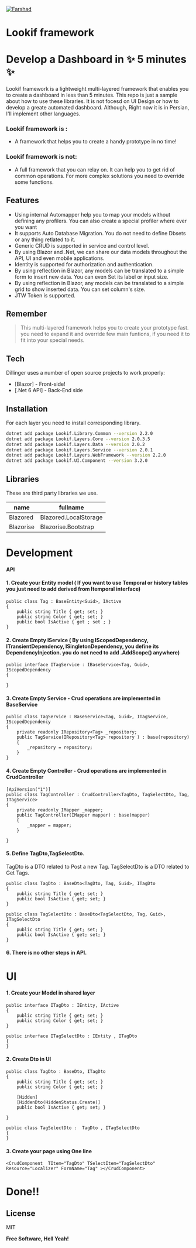 [![Farshad](https://farshadhn.ir/images/Farshad_small.png)](https://farshadhn.ir) 
# Lookif framework
# Develop a Dashboard in ✨ 5 minutes ✨
 Lookif framework is a lightweight multi-layered framework that enables you to create a dashboard in less than 5 minutes. 
 This repo is just a  sample about how to use these libraries. It is not focesd on UI Design or how to develop a greate automated dashboard.
 Although, Right now it is in Persian, I'll implement other languages.
 
 
 
### Lookif framework is :
 - A framework that helps you to create a handy prototype in no time!

### Lookif framework is not:
 - A full framework that you can relay on. It can help you to get rid of common operations. For more complex solutions you need to override some functions.

 
## Features
- Using internal Automapper help you to map your models without defining any profilers. You can also create a special profiler where ever you want
- It supports Auto Database Migration. You do not need to define Dbsets or any thing retlated to it.
- Generic CRUD is supported in service and control level.
- By using Blazor and .Net, we can share our data models throughout the API, UI and even mobile applications.
- Identity is supported for authorization and authentication.
- By using reflection in Blazor, any models can be translated to a simple form to insert new data. You can even Set its label or input size.
- By using reflection in Blazor, any models can be translated to a simple grid to show inserted data. You can set column's size.
- JTW Token is supported.

 


## Remember 
> This multi-layered framework helps you 
> to create your prototype fast. you need to expand it 
>and override few main funtions, if you need it to fit into your special needs.

 

## Tech

Dillinger uses a number of open source projects to work properly:

- [Blazor] - Front-side!
- [.Net 6 API] - Back-End side

 

## Installation
 

For each layer you need to install corresponding library.

```sh
dotnet add package Lookif.Library.Common --version 2.2.0
dotnet add package Lookif.Layers.Core --version 2.0.3.5
dotnet add package Lookif.Layers.Data --version 2.0.2
dotnet add package Lookif.Layers.Service --version 2.0.1
dotnet add package Lookif.Layers.WebFramework --version 2.2.0
dotnet add package Lookif.UI.Component --version 3.2.0
```

 

## Libraries

These are third party libraries we use.

| name | fullname |
| ------ | ------ |
| Blazored | Blazored.LocalStorage |
| Blazorise | Blazorise.Bootstrap | 

# Development
 

#### API

#### 1. Create your Entity model ( If you want to use Temporal or history tables you just need to add derived from Itemporal interface)
```
public class Tag : BaseEntity<Guid>, IActive
{
    public string Title { get; set; }
    public string Color { get; set; }
    public bool IsActive { get ; set ; }
}
```
#### 2. Create Empty IService ( By using IScopedDependency, ITransientDependency, ISingletonDependency, you define its DependencyInjection. you do not need to add .AddScope() anywhere)
```
public interface ITagService : IBaseService<Tag, Guid>, IScopedDependency
{
    
}
```

#### 3. Create Empty Service - Crud operations are implemented in BaseService
```
public class TagService : BaseService<Tag, Guid>, ITagService, IScopedDependency
{
    private readonly IRepository<Tag> _repository; 
    public TagService(IRepository<Tag> repository ) : base(repository)
    {
        _repository = repository; 
    }
}
```
#### 4. Create Empty Controller - Crud operations are implemented in CrudController

```
[ApiVersion("1")]
public class TagController : CrudController<TagDto, TagSelectDto, Tag, ITagService>
{
    private readonly IMapper _mapper;
    public TagController(IMapper mapper) : base(mapper)
    {
        _mapper = mapper;
    }

}
```
#### 5. Define TagDto,TagSelectDto.
TagDto is a DTO related to Post a new Tag.
TagSelectDto is a DTO related to Get Tags.
```
public class TagDto : BaseDto<TagDto, Tag, Guid>, ITagDto
{
    public string Title { get; set; }
    public bool IsActive { get; set; }
}

public class TagSelectDto : BaseDto<TagSelectDto, Tag, Guid>, ITagSelectDto
{
    public string Title { get; set; }
    public bool IsActive { get; set; }
}
```
#### 6. There is no other steps in API.
 
 
 
 
 # UI

#### 1. Create your Model in shared layer
```
public interface ITagDto : IEntity, IActive
{
    public string Title { get; set; }
    public string Color { get; set; } 
}

public interface ITagSelectDto : IEntity , ITagDto
{
}

```
#### 2. Create Dto in UI 
```
public class TagDto : BaseDto, ITagDto
{
    public string Title { get; set; }
    public string Color { get; set; }
 
    [Hidden]
    [HiddenDto(HiddenStatus.Create)]
    public bool IsActive { get; set; }

}

public class TagSelectDto :  TagDto , ITagSelectDto
{
}
```

#### 3. Create your page using One line
```
<CrudComponent  TItem="TagDto" TSelectItem="TagSelectDto"  Resource="Localizer" FormName="Tag" ></CrudComponent>

```
# Done!!
 
 
 
 
 
## License

MIT

**Free Software, Hell Yeah!**
   
